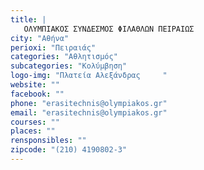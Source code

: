 ```yaml
---
title: |
   ΟΛΥΜΠΙΑΚΟΣ ΣΥΝΔΕΣΜΟΣ ΦΙΛΑΘΛΩΝ ΠΕΙΡΑΙΩΣ
city: "Αθήνα"
perioxi: "Πειραιάς"
categories: "Αθλητισμός"
subcategories: "Κολύμβηση"
logo-img: "Πλατεία Αλεξάνδρας     "
website: ""
facebook: ""
phone: "erasitechnis@olympiakos.gr"
email: "erasitechnis@olympiakos.gr"
courses: ""
places: ""
rensponsibles: ""
zipcode: "(210) 4190802-3"
---
```




